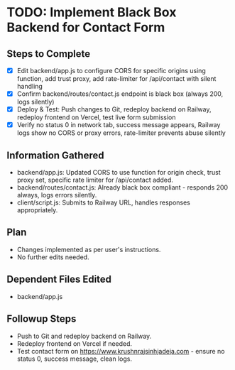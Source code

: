 # TODO: Implement Black Box Backend for Contact Form

## Steps to Complete

- [x] Edit backend/app.js to configure CORS for specific origins using function, add trust proxy, add rate-limiter for /api/contact with silent handling
- [x] Confirm backend/routes/contact.js endpoint is black box (always 200, logs silently)
- [x] Deploy & Test: Push changes to Git, redeploy backend on Railway, redeploy frontend on Vercel, test live form submission
- [x] Verify no status 0 in network tab, success message appears, Railway logs show no CORS or proxy errors, rate-limiter prevents abuse silently

## Information Gathered

- backend/app.js: Updated CORS to use function for origin check, trust proxy set, specific rate limiter for /api/contact added.
- backend/routes/contact.js: Already black box compliant - responds 200 always, logs errors silently.
- client/script.js: Submits to Railway URL, handles responses appropriately.

## Plan

- Changes implemented as per user's instructions.
- No further edits needed.

## Dependent Files Edited

- backend/app.js

## Followup Steps

- Push to Git and redeploy backend on Railway.
- Redeploy frontend on Vercel if needed.
- Test contact form on https://www.krushnrajsinhjadeja.com - ensure no status 0, success message, clean logs.
